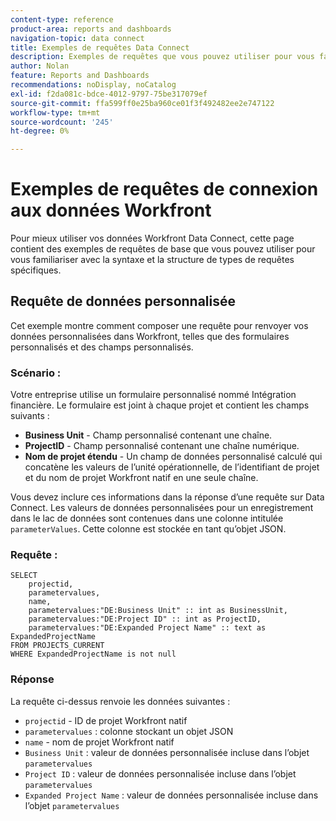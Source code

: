 ```yaml
---
content-type: reference
product-area: reports and dashboards
navigation-topic: data connect
title: Exemples de requêtes Data Connect
description: Exemples de requêtes que vous pouvez utiliser pour vous familiariser avec la syntaxe et la structure de types de requêtes spécifiques.
author: Nolan
feature: Reports and Dashboards
recommendations: noDisplay, noCatalog
exl-id: f2da081c-bdce-4012-9797-75be317079ef
source-git-commit: ffa599ff0e25ba960ce01f3f492482ee2e747122
workflow-type: tm+mt
source-wordcount: '245'
ht-degree: 0%

---
```


# Exemples de requêtes de connexion aux données Workfront

Pour mieux utiliser vos données Workfront Data Connect, cette page contient des exemples de requêtes de base que vous pouvez utiliser pour vous familiariser avec la syntaxe et la structure de types de requêtes spécifiques.

## Requête de données personnalisée

Cet exemple montre comment composer une requête pour renvoyer vos données personnalisées dans Workfront, telles que des formulaires personnalisés et des champs personnalisés.

### Scénario :

Votre entreprise utilise un formulaire personnalisé nommé Intégration financière. Le formulaire est joint à chaque projet et contient les champs suivants :

* **Business Unit** - Champ personnalisé contenant une chaîne.
* **ProjectID** - Champ personnalisé contenant une chaîne numérique.
* **Nom de projet étendu** - Un champ de données personnalisé calculé qui concatène les valeurs de l’unité opérationnelle, de l’identifiant de projet et du nom de projet Workfront natif en une seule chaîne.

Vous devez inclure ces informations dans la réponse d’une requête sur Data Connect. Les valeurs de données personnalisées pour un enregistrement dans le lac de données sont contenues dans une colonne intitulée `parameterValues`. Cette colonne est stockée en tant qu’objet JSON.

### Requête :

```
SELECT
    projectid,
    parametervalues,
    name,
    parametervalues:"DE:Business Unit" :: int as BusinessUnit,
    parametervalues:"DE:Project ID" :: int as ProjectID,
    parametervalues:"DE:Expanded Project Name" :: text as ExpandedProjectName
FROM PROJECTS_CURRENT
WHERE ExpandedProjectName is not null
```

### Réponse

La requête ci-dessus renvoie les données suivantes :

* `projectid` - ID de projet Workfront natif
* `parametervalues` : colonne stockant un objet JSON
* `name` - nom de projet Workfront natif
* `Business Unit` : valeur de données personnalisée incluse dans l’objet `parametervalues`
* `Project ID` : valeur de données personnalisée incluse dans l’objet `parametervalues`
* `Expanded Project Name` : valeur de données personnalisée incluse dans l’objet `parametervalues`

<!--## Task query 

Join the project and (assignedTo) users tables into a simple task list.



## Hours query

Join owner (users), hour type, and portfolio tables to provide a sum of hours by user and portfolio for the current year.



## Document approvals query

Measure the cycle time and average number of review cycles per asset.-->
